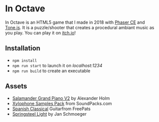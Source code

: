 # In Octave

In Octave is an HTML5 game that I made in 2018 with [Phaser CE](https://github.com/photonstorm/phaser-ce) and [Tone.js](https://github.com/Tonejs/Tone.js). It is a puzzle/shooter that creates a procedural ambiant music as you play. You can play it on [itch.io](https://itooh.itch.io/in-octave)!

## Installation

- `npm install`
- `npm run start` to launch it on _localhost:1234_
- `npm run build` to create an executable

## Assets

- [Salamander Grand Piano V2](https://musical-artifacts.com/artifacts/3) by Alexander Holm
- [Xylophone Samples Pack](https://soundpacks.com/free-sound-packs/xylophone-samples-pack/) from SoundPacks.com
- [Spanish Classical](http://freepats.zenvoid.org/Guitar/acoustic-guitar.html) Guitarfrom FreePats
- [Springsteel Light](http://www.paragraph.com.au/springsteel.html) by Jan Schmoeger
